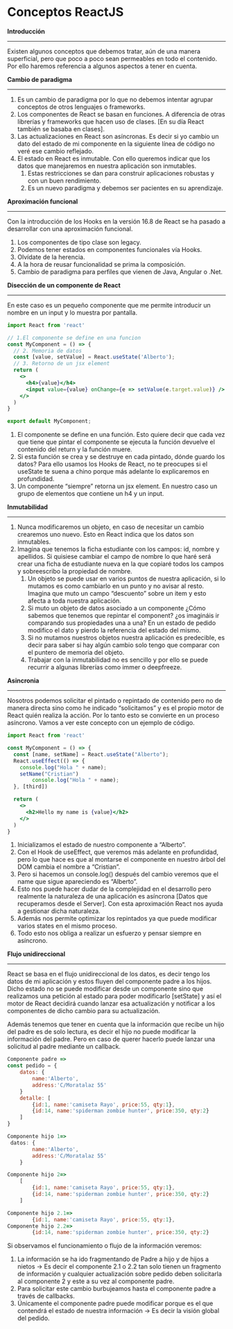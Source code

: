 # Conceptos ReactJS

**Introducción**

---

Existen algunos conceptos que debemos tratar, aún de una manera superficial, pero que poco a poco sean permeables en todo el contenido. Por ello haremos referencia a algunos aspectos a tener en cuenta.

**Cambio de paradigma**

---

1. Es un cambio de paradigma por lo que no debemos intentar agrupar conceptos de otros lenguajes o frameworks.
2. Los componentes de React se basan en funciones. A diferencia de otras librerías y frameworks que hacen uso de clases. [En su día React también se basaba en clases].
3. Las actualizaciones en React son asíncronas. Es decir si yo cambio un dato del estado de mi componente en la siguiente línea de código no veré ese cambio reflejado.
4. El estado en React es inmutable. Con ello queremos indicar que los datos que manejaremos en nuestra aplicación son inmutables.
    1. Estas restricciones se dan para construir aplicaciones robustas y con un buen rendimiento.
    2. Es un nuevo paradigma y debemos ser pacientes en su aprendizaje.

**Aproximación funcional**

---

Con la introducción de los Hooks en la versión 16.8 de React se ha pasado a desarrollar con una aproximación funcional.

1. Los componentes de tipo clase son legacy.
2. Podemos tener estados en componentes funcionales vía Hooks.
3. Olvídate de la herencia.
4. A la hora de reusar funcionalidad se prima la composición.
5. Cambio de paradigma para perfiles que vienen de Java, Angular o .Net.

**Disección de un componente de React**

---

En este caso es un pequeño componente que me permite introducir un nombre en un input y lo muestra por pantalla.

```jsx
import React from 'react'

// 1.El componente se define en una funcion
const MyComponent = () => {
  // 2. Memoria de datos
  const [value, setValue] = React.useState('Alberto');
  // 3. Retorno de un jsx element
  return (
    <>
      <h4>{value}</h4>
      <input value={value} onChange={e => setValue(e.target.value)} />
    </>
  )
}

export default MyComponent;
```

1.  El componente se define en una función. Esto quiere decir que cada vez que tiene que pintar el componente se ejecuta la función devuelve el contenido del return y la función muere.
2. Si esta función se crea y se destruye en cada pintado, dónde guardo los datos? Para ello usamos los Hooks de React, no te preocupes si el useState te suena a chino porque más adelante lo explicaremos en profundidad.
3. Un componente “siempre” retorna un jsx element.  En nuestro caso un grupo de elementos que contiene un h4 y un input. 

**Inmutabilidad**

---

1. Nunca modificaremos un objeto, en caso de necesitar un cambio crearemos uno nuevo. Esto en React indica que los datos son inmutables.
2. Imagina que tenemos la ficha estudiante con los campos: id, nombre y apellidos. Si quisiese cambiar el campo de nombre lo que haré será crear una ficha de estudiante nueva en la que copiaré todos los campos y sobreescribo la propiedad de nombre. 
    1. Un objeto se puede usar en varios puntos de nuestra aplicación, si lo mutamos es como cambiarlo en un punto y no  avisar al resto. Imagina que muto un campo “descuento” sobre un item y esto afecta a toda nuestra aplicación.
    2. Si muto un objeto de datos asociado a un componente ¿Cómo sabemos que tenemos que repintar el component? ¿os imagináis ir comparando sus propiedades una a una? En un estado de pedido modifico el dato y pierdo la referencia del estado del mismo.
    3. Si no mutamos nuestros objetos nuestra aplicación es predecible, es decir para saber si hay algún cambio solo tengo que comparar con el puntero de memoria del objeto.
    4. Trabajar con la inmutabilidad no es sencillo y por ello se puede recurrir a algunas librerías como immer o deepfreeze.

**Asincronia**

---

Nosotros podemos solicitar el pintado o repintado de contenido pero no de manera directa sino como he indicado “solicitamos” y es el propio motor de React quién realiza la acción. Por lo tanto esto se convierte en un proceso asíncrono. Vamos a ver este concepto con un ejemplo de código.

```jsx
import React from 'react'

const MyComponent = () => {
  const [name, setName] = React.useState("Alberto");
  React.useEffect(() => {
    console.log("Hola " + name);
    setName("Cristian")
		console.log("Hola " + name);
  }, [third])

  return (
    <>
      <h2>Hello my name is {value}</h2>
    </>
  )
}
```

1. Inicializamos el estado de nuestro componente a “Alberto”.
2. Con el Hook de useEffect, que veremos más adelante en profundidad, pero lo que hace es que al montarse el componente en nuestro árbol del DOM cambia el nombre a “Cristian”.
3. Pero si hacemos un console.log() después del cambio veremos que el name que sigue apareciendo es “Alberto”.
4. Esto nos puede hacer dudar de la complejidad en el desarrollo pero realmente la naturaleza de una aplicación es asíncrona [Datos que recuperamos desde el Server]. Con esta aproximación React nos ayuda a gestionar dicha naturaleza.
5. Además nos permite optimizar los repintados ya que puede modificar varios states en el mismo proceso.
6. Todo esto nos obliga a realizar un esfuerzo y pensar siempre en asíncrono.

**Flujo unidireccional**

---

React se basa en el flujo unidireccional de los datos, es decir tengo los datos de mi aplicación y estos fluyen del componente padre a los hijos. Dicho estado no se puede modificar desde un componente sino que realizamos una petición al estado para poder modificarlo [setState] y así el motor de React decidirá cuando lanzar esa actualización y notificar a los componentes de dicho cambio para su actualización.

Además tenemos que tener en cuenta que la información que recibe un hijo del padre es de solo lectura, es decir el hijo no puede modificar la información del padre. Pero en caso de querer hacerlo puede lanzar una solicitud al padre mediante un callback.

```jsx
Componente padre =>
const pedido = {
	datos: {
		name:'Alberto',
		address:'C/Moratalaz 55'
	}
	detalle: [
		{id:1, name:'camiseta Rayo', price:55, qty:1},
		{id:14, name:'spiderman zombie hunter', price:350, qty:2}
	]
}

Componente hijo 1=> 
 datos: {
		name:'Alberto',
		address:'C/Moratalaz 55'
	}

Componente hijo 2=> 
	[
		{id:1, name:'camiseta Rayo', price:55, qty:1},
		{id:14, name:'spiderman zombie hunter', price:350, qty:2}
	]

Componente hijo 2.1=> 
		{id:1, name:'camiseta Rayo', price:55, qty:1},
Componente hijo 2.2=> 
		{id:14, name:'spiderman zombie hunter', price:350, qty:2}
```

Si observamos el funcionamiento o flujo de la información veremos:

1. La información se ha ido fragmentando de Padre a hijo y de hijos a nietos → Es decir el componente 2.1 o 2.2 tan solo tienen un fragmento de información y cualquier actualización sobre pedido deben solicitarla al componente 2 y este a su vez al componente padre.
2. Para solicitar este cambio burbujeamos hasta el componente padre a través de callbacks.
3. Únicamente el componente padre puede modificar porque es el que contendrá el estado de nuestra información → Es decir la visión global del pedido.